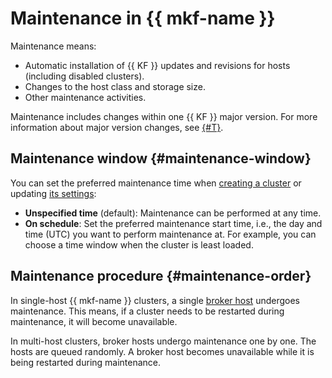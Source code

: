 # Maintenance in {{ mkf-name }}

Maintenance means:

* Automatic installation of {{ KF }} updates and revisions for hosts (including disabled clusters).
* Changes to the host class and storage size.
* Other maintenance activities.

Maintenance includes changes within one {{ KF }} major version. For more information about major version changes, see [{#T}](../operations/cluster-version-update.md).

## Maintenance window {#maintenance-window}

You can set the preferred maintenance time when [creating a cluster](../operations/cluster-create.md) or updating [its settings](../operations/cluster-update.md):

* **Unspecified time** (default): Maintenance can be performed at any time.
* **On schedule**: Set the preferred maintenance start time, i.e., the day and time (UTC) you want to perform maintenance at. For example, you can choose a time window when the cluster is least loaded.

## Maintenance procedure {#maintenance-order}

In single-host {{ mkf-name }} clusters, a single [broker host](brokers.md) undergoes maintenance. This means, if a cluster needs to be restarted during maintenance, it will become unavailable.

In multi-host clusters, broker hosts undergo maintenance one by one. The hosts are queued randomly. A broker host becomes unavailable while it is being restarted during maintenance.
